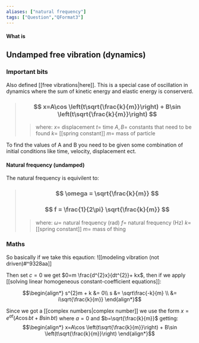 ```yaml
---
aliases: ["natural frequency"]
tags: ["Question","QFormat3"]
---
```


#### What is
## Undamped free vibration (dynamics)
### Important bits
Also defined [[free vibrations|here]]. This is a special case of oscillation in dynamics where the sum of kinetic energy and elastic energy is conserverd. 

> ### $$ x=A\cos \left(t\sqrt{\frac{k}{m}}\right) + B\sin \left(t\sqrt{\frac{k}{m}}\right) $$ 
>> where:
>> $x=$ displacement
>> $t=$ time
>> $A,B=$ constants that need to be found
>> $k=$ [[spring constant]] 
>> $m=$ mass of particle

To find the values of A and B you need to be given some combination of initial conditions like time, velocity, displacement ect.

#### Natural frequency (undamped)

The natural frequency is equivilent to:
> ### $$ \omega = \sqrt{\frac{k}{m}} $$
> ### $$ f = \frac{1}{2\pi} \sqrt{\frac{k}{m}} $$ 
>> where:
>> $\omega=$ natural frequency (rad)
>> $f=$ natural frequency (Hz)
>> $k=$ [[spring constant]]
>> $m=$ mass of thing

### Maths
So basically if we take this eqaution:
![[modeling vibration (not driven)#^9328aa]]

Then set $c=0$ we get $0=m \frac{d^{2}x}{dt^{2}}+ kx$, then if we apply [[solving linear homogeneous constant-coefficient equations]]:

$$\begin{align*}
s^{2}m + k &= 0\\
s &= \sqrt\frac{-k}{m} \\
&= i\sqrt{\frac{k}{m}}
\end{align*}$$

Since we got a [[complex numbers|complex number]] we use the form $x=e^{at} (A\cos bt + B\sin bt)$ where $a=0$ and $b=\sqrt{\frac{k}{m}}$ getting:
$$\begin{align*}
x=A\cos \left(t\sqrt{\frac{k}{m}}\right) + B\sin \left(t\sqrt{\frac{k}{m}}\right)
\end{align*}$$